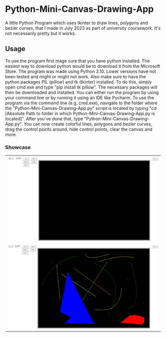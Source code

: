 # Python-Mini-Canvas-Drawing-App
A little Python Program which uses tkinter to draw lines, polygons and bezier curves, that I made in July 2023 as part of university coursework.
It's not necessarily pretty but it works.

## Usage
To use the program first mage sure that you have python installed. The easiest way to download python would be to download it from the Microsoft Store. The program was made
using Python 3.10. Lower versions have not been tested and might or might not work. Also make sure to have the python packages PIL (pillow) and tk (tkinter) installed.
To do this, simply open cmd.exe and type "pip install tk pillow". The necessary packages will then be downloaded and installed.
You can either run the program by using your command line or by running it using an IDE like Pycharm. To use the program via the command line (e.g. cmd.exe), navigate to the 
folder where the "Python-Mini-Canvas-Drawing-App.py" script is located by typing "cd [Absolute Path to folder in which Python-Mini-Canvas-Drawing-App.py is located]". 
After you've done that, type "Python-Mini-Canvas-Drawing-App.py". You can now create colorful lines, polygons and bezier curves, drag the control points around, hide control points, 
clear the canvas and more.

### Showcase

<table>
  <tr>
    <td><kbd> <img src="Python-Mini-Canvas-Drawing-App Showcase 1.png" width="1000" /> </kbd></td>
  </tr>
    <tr>
    <td><kbd> <img src="Python-Mini-Canvas-Drawing-App Showcase 2.png" width="1000" /> </kbd></td>
  </tr>
</table>
